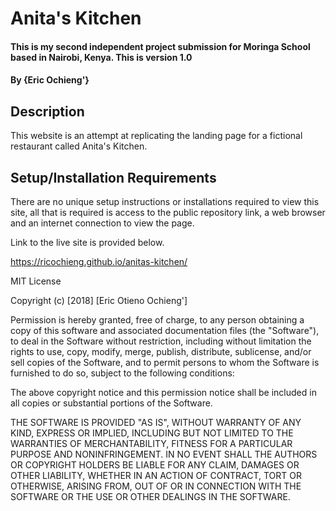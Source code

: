 # Anita's Kitchen
#### This is my second independent project submission for Moringa School based in Nairobi, Kenya. This is version 1.0
#### By **{Eric Ochieng'}**
## Description
This website is an attempt at replicating the landing page for a fictional restaurant called Anita's Kitchen.
## Setup/Installation Requirements
There are no unique setup instructions or installations required to view this site, all that is required is access to the public repository link, a web browser and an internet connection to view the page.

Link to the live site is provided below.

https://ricochieng.github.io/anitas-kitchen/

MIT License

 Copyright (c) [2018] [Eric Otieno Ochieng']
 
 Permission is hereby granted, free of charge, to any person obtaining a copy
 of this software and associated documentation files (the "Software"), to deal
 in the Software without restriction, including without limitation the rights
 to use, copy, modify, merge, publish, distribute, sublicense, and/or sell
 copies of the Software, and to permit persons to whom the Software is
 furnished to do so, subject to the following conditions:
 
 The above copyright notice and this permission notice shall be included in all
 copies or substantial portions of the Software.
 
 THE SOFTWARE IS PROVIDED "AS IS", WITHOUT WARRANTY OF ANY KIND, EXPRESS OR
 IMPLIED, INCLUDING BUT NOT LIMITED TO THE WARRANTIES OF MERCHANTABILITY,
 FITNESS FOR A PARTICULAR PURPOSE AND NONINFRINGEMENT. IN NO EVENT SHALL THE
 AUTHORS OR COPYRIGHT HOLDERS BE LIABLE FOR ANY CLAIM, DAMAGES OR OTHER
 LIABILITY, WHETHER IN AN ACTION OF CONTRACT, TORT OR OTHERWISE, ARISING FROM,
 OUT OF OR IN CONNECTION WITH THE SOFTWARE OR THE USE OR OTHER DEALINGS IN THE
 SOFTWARE.

